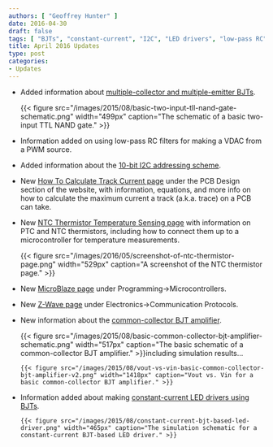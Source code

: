 ```yaml
---
authors: [ "Geoffrey Hunter" ]
date: 2016-04-30
draft: false
tags: [ "BJTs", "constant-current", "I2C", "LED drivers", "low-pass RC", "Microblaze", "multiple-collector", "multiple-emitter", "NinjaCalc", "NTC", "PWM", "sensors", "temperature", "thermistors", "track current", "VDAC", " z-wave" ]
title: April 2016 Updates
type: post
categories:
- Updates
---
```



* Added information about [multiple-collector and multiple-emitter BJTs](/electronics/components/transistors/bipolar-junction-transistors-bjts#multiple-collector-and-multiple-emitter-bjts).  

  	{{< figure src="/images/2015/08/basic-two-input-tll-nand-gate-schematic.png" width="499px" caption="The schematic of a basic two-input TTL NAND gate." >}}  

* Information added on using low-pass RC filters for making a VDAC from a PWM source.

* Added information about the [10-bit I2C addressing scheme](/electronics/communication-protocols/i2c-communication-protocol/).

* New [How To Calculate Track Current page](/pcb-design/how-to-calculate-maximum-track-current) under the PCB Design section of the website, with information, equations, and more info on how to calculate the maximum current a track (a.k.a. trace) on a PCB can take.

* New [NTC Thermistor Temperature Sensing page](/electronics/components/sensors/temperature-sensors/ntc-thermistors-temperature-sensors) with information on PTC and NTC thermistors, including how to connect them up to a microcontroller for temperature measurements.  

  	{{< figure src="/images/2016/05/screenshot-of-ntc-thermistor-page.png" width="529px" caption="A screenshot of the NTC thermistor page." >}}  

* New [MicroBlaze page](/programming/microcontrollers/microblaze) under Programming->Microcontrollers.

* New [Z-Wave page](/electronics/communication-protocols/z-wave) under Electronics->Communication Protocols.

* New information about the [common-collector BJT amplifier](/electronics/components/transistors/bipolar-junction-transistors-bjts#common-collector).  

  	{{< figure src="/images/2015/08/basic-common-collector-bjt-amplifier-schematic.png" width="517px" caption="The basic schematic of a common-collector BJT amplifier."  >}}including simulation results...  

	  {{< figure src="/images/2015/08/vout-vs-vin-basic-common-collector-bjt-amplifier-v2.png" width="1418px" caption="Vout vs. Vin for a basic common-collector BJT amplifier." >}}  

* Information added about making [constant-current LED drivers using BJTs](/electronics/components/transistors/bipolar-junction-transistors-bjts#constant-current-sink).  

	  {{< figure src="/images/2015/08/constant-current-bjt-based-led-driver.png" width="465px" caption="The simulation schematic for a constant-current BJT-based LED driver." >}}